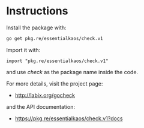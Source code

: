 Instructions
============

Install the package with:

```bash
go get pkg.re/essentialkaos/check.v1
```

Import it with:

```golang
import "pkg.re/essentialkaos/check.v1"
```
and use _check_ as the package name inside the code.

For more details, visit the project page:

* http://labix.org/gocheck

and the API documentation:

* https://pkg.re/essentialkaos/check.v1?docs
